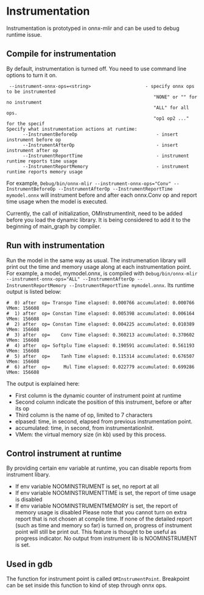 <!--- SPDX-License-Identifier: Apache-2.0 -->

# Instrumentation

Instrumentation is prototyped in onnx-mlir and can be used to debug runtime issue.

## Compile for instrumentation

By default, instrumentation is turned off. You need to use command line options to turn it on. 
```
 --instrument-onnx-ops=<string>                    - specify onnx ops to be instrumented
                                                      "NONE" or "" for no instrument
                                                      "ALL" for all ops. 
                                                      "op1 op2 ..." for the specif
Specify what instrumentation actions at runtime:
      --InstrumentBeforeOp                             - insert instrument before op
      --InstrumentAfterOp                              - insert instrument after op
      --InstrumentReportTime                           - instrument runtime reports time usage
      --InstrumentReportMemory                         - instrument runtime reports memory usage
```
For example, `Debug/bin/onnx-mlir --instrument-onnx-ops="Conv" --InstrumentBeforeOp --InstrumentAfterOp --InstrumentReportTime mymodel.onnx`
 will instrument before and after each onnx.Conv op and report time usage  when the model is executed. 

Currently, the call of initialization, OMInstrumentInit, need to be added before you load the dynamic library. It is being considered to add it to the beginning of main_graph by compiler. 

## Run with instrumentation
Run the model in the same way as usual.
The instrumenation library will print out the time and memory usage along at each instrumentation point. 
For example, a model, mymodel.onnx, is compiled with `Debug/bin/onnx-mlir  --instrument-onnx-ops="ALL" --InstrumentAfterOp --InstrumentReportMemory --InstrumentReportTime mymodel.onnx`.
Its runtime output is listed below:

```
#  0) after  op= Transpo Time elapsed: 0.000766 accumulated: 0.000766 VMem: 156608
#  1) after  op= Constan Time elapsed: 0.005398 accumulated: 0.006164 VMem: 156608
#  2) after  op= Constan Time elapsed: 0.004225 accumulated: 0.010389 VMem: 156608
#  3) after  op=    Conv Time elapsed: 0.360213 accumulated: 0.370602 VMem: 156608
#  4) after  op= Softplu Time elapsed: 0.190591 accumulated: 0.561193 VMem: 156608
#  5) after  op=    Tanh Time elapsed: 0.115314 accumulated: 0.676507 VMem: 156608
#  6) after  op=     Mul Time elapsed: 0.022779 accumulated: 0.699286 VMem: 156608
```

The output is explained here:
* First column is the dynamic counter of instrument point at runtime
* Second column indicate the position of this instrument, before or after its op
* Third column is the name of op, limited to 7 characters
* elpased: time, in second, elapsed from previous instrumentation point.
* accumulated: time, in second, from instrumentationInit.
* VMem: the virtual memory size (in kb) used by this process.

## Control instrument at runtime
By providing certain env variable at runtime, you can disable reports from  instrument libary.
* If env variable NOOMINSTRUMENT is set, no report at all
* If env variable NOOMINSTRUMENTTIME is set, the report of time usage is disabled
* If env variable NOOMINSTRUMENTMEMORY is set, the report of memory usage is disabled
Please note that you cannot turn on extra report that is not chosen at compile time. If none of the detailed report (such as time and memory so far) is turned on, progress of instrument point will still be print out. This feature is thought to be useful as progress indicator. No output from instrument lib is NOOMINSTRUMENT is set.

## Used in gdb
The function for instrument point is called `OMInstrumentPoint`. Breakpoint can be set inside this function to kind of step through onnx ops.
